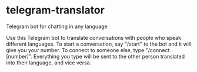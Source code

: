 # telegram-translator
Telegram bot for chatting in any language

Use this Telegram bot to translate conversations with people who speak different languages. To start a conversation, say "/start" to the bot and it will give you your number. To connect to someone else, type "/connect [number]". Everything you type will be sent to the other person translated into their language, and vice versa.
